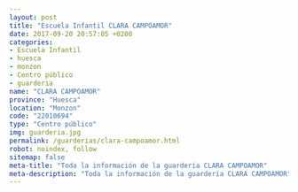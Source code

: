```yaml
---
layout: post
title: "Escuela Infantil CLARA CAMPOAMOR"
date: 2017-09-20 20:57:05 +0200
categories:
- Escuela Infantil
- huesca
- monzon
- Centro público
- guarderia
name: "CLARA CAMPOAMOR"
province: "Huesca"
location: "Monzon"
code: "22010694"
type: "Centro público"
img: guarderia.jpg
permalink: /guarderias/clara-campoamor.html
robot: noindex, follow
sitemap: false
meta-title: "Toda la información de la guardería CLARA CAMPOAMOR"
meta-description: "Toda la información de la guardería CLARA CAMPOAMOR"
---
```

